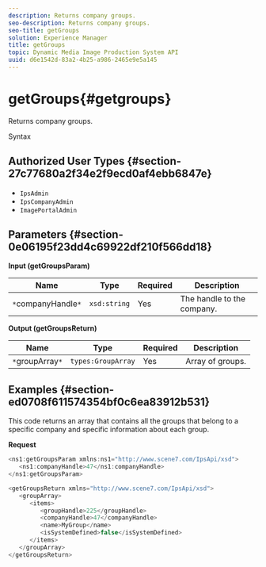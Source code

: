 ```yaml
---
description: Returns company groups.
seo-description: Returns company groups.
seo-title: getGroups
solution: Experience Manager
title: getGroups
topic: Dynamic Media Image Production System API
uuid: d6e1542d-83a2-4b25-a986-2465e9e5a145
---
```


# getGroups{#getgroups}

Returns company groups.

 Syntax 

## Authorized User Types {#section-27c77680a2f34e2f9ecd0af4ebb6847e}

* `IpsAdmin` 
* `IpsCompanyAdmin` 
* `ImagePortalAdmin`

## Parameters {#section-0e06195f23dd4c69922df210f566dd18}

**Input (getGroupsParam)** 

|  Name  | Type  | Required  | Description  |
|---|---|---|---|
|  `*`companyHandle`*`  | `xsd:string`  | Yes  | The handle to the company.  |

**Output (getGroupsReturn)** 

|  Name  | Type  | Required  | Description  |
|---|---|---|---|
|  `*`groupArray`*`  | `types:GroupArray`  | Yes  | Array of groups.  |

## Examples {#section-ed0708f611574354bf0c6ea83912b531}

This code returns an array that contains all the groups that belong to a specific company and specific information about each group.

**Request** 

```java
<ns1:getGroupsParam xmlns:ns1="http://www.scene7.com/IpsApi/xsd">
   <ns1:companyHandle>47</ns1:companyHandle>
</ns1:getGroupsParam>
```

```java
<getGroupsReturn xmlns="http://www.scene7.com/IpsApi/xsd">
   <groupArray>
      <items>
         <groupHandle>225</groupHandle>
         <companyHandle>47</companyHandle>
         <name>MyGroup</name>
         <isSystemDefined>false</isSystemDefined>
      </items>
   </groupArray>
</getGroupsReturn>
```

